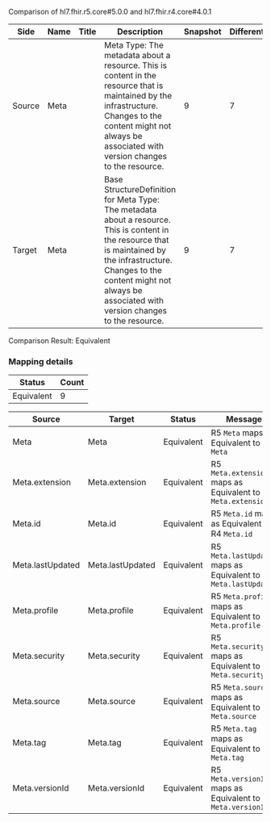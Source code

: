 Comparison of hl7.fhir.r5.core#5.0.0 and hl7.fhir.r4.core#4.0.1

| Side | Name | Title | Description | Snapshot | Differential |
| --- | --- | --- | --- | --- | --- |
| Source | Meta |  | Meta Type: The metadata about a resource. This is content in the resource that is maintained by the infrastructure. Changes to the content might not always be associated with version changes to the resource. | 9 | 7 |
| Target | Meta |  | Base StructureDefinition for Meta Type: The metadata about a resource. This is content in the resource that is maintained by the infrastructure. Changes to the content might not always be associated with version changes to the resource. | 9 | 7 |


Comparison Result: Equivalent


### Mapping details

| Status | Count |
| ------ | ----- |
Equivalent | 9 |


| Source | Target | Status | Message |
| ------ | ------ | ------ | ------- |
| Meta | Meta | Equivalent | R5 `Meta` maps as Equivalent to R4 `Meta` |
| Meta.extension | Meta.extension | Equivalent | R5 `Meta.extension` maps as Equivalent to R4 `Meta.extension` |
| Meta.id | Meta.id | Equivalent | R5 `Meta.id` maps as Equivalent to R4 `Meta.id` |
| Meta.lastUpdated | Meta.lastUpdated | Equivalent | R5 `Meta.lastUpdated` maps as Equivalent to R4 `Meta.lastUpdated` |
| Meta.profile | Meta.profile | Equivalent | R5 `Meta.profile` maps as Equivalent to R4 `Meta.profile` |
| Meta.security | Meta.security | Equivalent | R5 `Meta.security` maps as Equivalent to R4 `Meta.security` |
| Meta.source | Meta.source | Equivalent | R5 `Meta.source` maps as Equivalent to R4 `Meta.source` |
| Meta.tag | Meta.tag | Equivalent | R5 `Meta.tag` maps as Equivalent to R4 `Meta.tag` |
| Meta.versionId | Meta.versionId | Equivalent | R5 `Meta.versionId` maps as Equivalent to R4 `Meta.versionId` |

